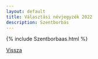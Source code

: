 ```yaml
---
layout: default
title: Választási névjegyzék 2022
description: Szentborbás
---
```


{% include Szentborbaas.html %}

[Vissza](./)